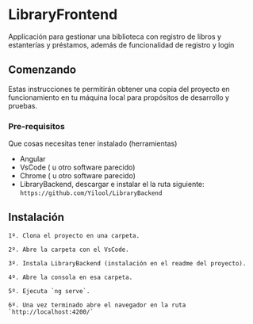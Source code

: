 # LibraryFrontend

Applicación para gestionar una biblioteca con registro de libros y estanterías y préstamos, además de funcionalidad de registro y login

## Comenzando

Estas instrucciones te permitirán obtener una copia del proyecto en funcionamiento en tu máquina local para propósitos de desarrollo y pruebas.

### Pre-requisitos

Que cosas necesitas tener instalado (herramientas)

- Angular
- VsCode ( u otro software parecido)
- Chrome ( u otro software parecido)
- LibraryBackend, descargar e instalar el la ruta siguiente: `https://github.com/Yilool/LibraryBackend`

## Instalación

    1º. Clona el proyecto en una carpeta.

    2º. Abre la carpeta con el VsCode.

    3º. Instala LibraryBackend (instalación en el readme del proyecto).

    4º. Abre la consola en esa carpeta.

    5º. Ejecuta `ng serve`.

    6º. Una vez terminado abre el navegador en la ruta `http://localhost:4200/`
